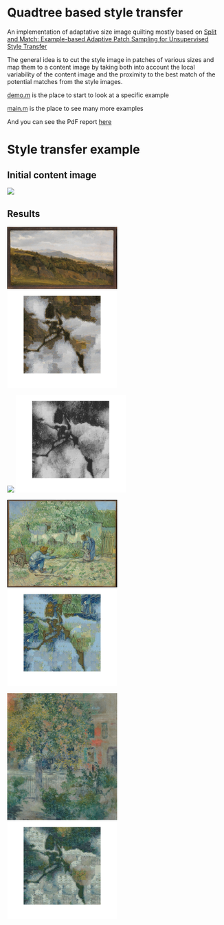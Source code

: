 Quadtree based style transfer
=============================

An implementation of adaptative size image quilting mostly based on [Split and Match: Example-based Adaptive Patch Sampling for Unsupervised Style Transfer](http://oriel.github.io/style_transfer.html) 

The general idea is to cut the style image in patches of various sizes and map them to a content image by taking both into account the local variability of the content image and the proximity to the best match of the potential matches from the style images.

[demo.m](demo.m) is the place to start to look at a specific example

[main.m](main.m) is the place to see many more examples

And you can see the PdF report [here](yana-hasson-final-report.pdf)

# Style transfer example

## Initial content image

<img src="final-content/flower.jpg" width="256">

## Results

<img src="final-art/fritz.jpg" width="256"> <img src="results/flower-fritz.jpg" width="256">

<img src="final-art/pencil.jpg" width="256"> <img src="results/flower-pencil.jpg" width="256">

<img src="final-art/first-step.jpg" width="256"> <img src="results/flower-first.jpg" width="256">

<img src="final-art/blum.jpg" width="256"> <img src="results/flower-blum.jpg" width="256">


